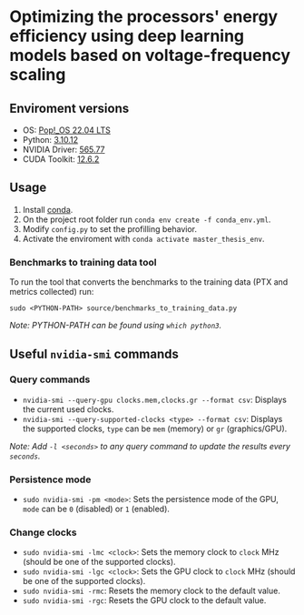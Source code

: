# Optimizing the processors' energy efficiency using deep learning models based on voltage-frequency scaling

## Enviroment versions

- OS: [Pop!\_OS 22.04 LTS](https://pop.system76.com/)
- Python: [3.10.12](https://www.python.org/downloads/release/python-31012/)
- NVIDIA Driver: [565.77](https://www.nvidia.com/en-us/geforce/drivers/results/237587/)
- CUDA Toolkit: [12.6.2](https://developer.nvidia.com/cuda-12-6-2-download-archive?target_os=Linux&target_arch=x86_64&Distribution=Ubuntu&target_version=22.04&target_type=deb_local)

## Usage

1. Install [conda](https://docs.anaconda.com/miniconda/install/).
2. On the project root folder run `conda env create -f conda_env.yml`.
3. Modify `config.py` to set the profilling behavior.
4. Activate the enviroment with `conda activate master_thesis_env`.
 
### Benchmarks to training data tool

To run the tool that converts the benchmarks to the training data (PTX and metrics collected) run:

`sudo <PYTHON-PATH> source/benchmarks_to_training_data.py`

_Note: PYTHON-PATH can be found using `which python3`._

## Useful `nvidia-smi` commands

### Query commands

- `nvidia-smi --query-gpu clocks.mem,clocks.gr --format csv`: Displays the current used clocks.
- `nvidia-smi --query-supported-clocks <type> --format csv`: Displays the supported clocks, `type` can be `mem` (memory) or `gr` (graphics/GPU).

_Note: Add `-l <seconds>` to any query command to update the results every `seconds`._

### Persistence mode

- `sudo nvidia-smi -pm <mode>`: Sets the persistence mode of the GPU, `mode` can be `0` (disabled) or `1` (enabled).

### Change clocks

- `sudo nvidia-smi -lmc <clock>`: Sets the memory clock to `clock` MHz (should be one of the supported clocks).
- `sudo nvidia-smi -lgc <clock>`: Sets the GPU clock to `clock` MHz (should be one of the supported clocks).
- `sudo nvidia-smi -rmc`: Resets the memory clock to the default value.
- `sudo nvidia-smi -rgc`: Resets the GPU clock to the default value.
